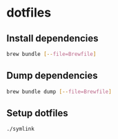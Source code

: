 # dotfiles

## Install dependencies

```bash
brew bundle [--file=Brewfile]
```

## Dump dependencies

```bash
brew bundle dump [--file=Brewfile]
```

## Setup dotfiles

```bash
./symlink
```
